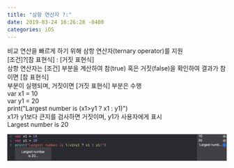 ```yaml
---
title: "삼항 연산자 ?:"
date: 2019-03-24 16:26:28 -0400
categories: iOS
---
```

비교 연산을 빠르게 하기 위해 삼항 연산자(ternary operator)를 지원
<br>
[조건]?[참 표현식] : [거짓 표현식]
<br>
삼항 연산자는 [조건] 부분을 계산하여 참(true) 혹은 거짓(false)을 확인하여 결과가 참이면 [참 표현식] 
<br>
부분이 실행되며, 거짓이면 [거짓 표현식] 부분은 수행
<br>
var x1 = 10
<br>
var y1 = 20
<br>
print("Largest number is \(x1>y1 ? x1 : y1)")
<br>
x1가 y1보다 큰지를 검사하면 거짓이며, y1가 사용자에게 표시
<br>
Largest number is 20


![3hang](/img/3hang.png)

